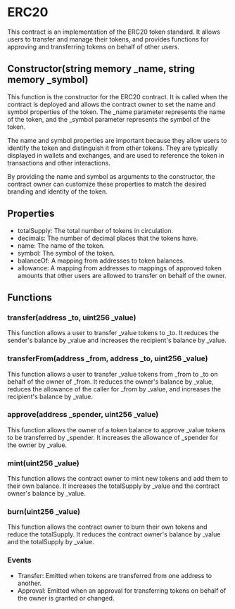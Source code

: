 # ERC20
This contract is an implementation of the ERC20 token standard. It allows users to transfer and manage their tokens, and provides functions for approving and transferring tokens on behalf of other users.

## Constructor(string memory _name, string memory _symbol)
This function is the constructor for the ERC20 contract. It is called when the contract is deployed and allows the contract owner to set the name and symbol properties of the token. The _name parameter represents the name of the token, and the _symbol parameter represents the symbol of the token.

The name and symbol properties are important because they allow users to identify the token and distinguish it from other tokens. They are typically displayed in wallets and exchanges, and are used to reference the token in transactions and other interactions.

By providing the name and symbol as arguments to the constructor, the contract owner can customize these properties to match the desired branding and identity of the token.

## Properties
- totalSupply: The total number of tokens in circulation.
- decimals: The number of decimal places that the tokens have.
- name: The name of the token.
- symbol: The symbol of the token.
- balanceOf: A mapping from addresses to token balances.
- allowance: A mapping from addresses to mappings of approved token amounts that other users are allowed to transfer on behalf of the owner.
## Functions
### transfer(address _to, uint256 _value)
This function allows a user to transfer _value tokens to _to. It reduces the sender's balance by _value and increases the recipient's balance by _value.

### transferFrom(address _from, address _to, uint256 _value)
This function allows a user to transfer _value tokens from _from to _to on behalf of the owner of _from. It reduces the owner's balance by _value, reduces the allowance of the caller for _from by _value, and increases the recipient's balance by _value.

### approve(address _spender, uint256 _value)
This function allows the owner of a token balance to approve _value tokens to be transferred by _spender. It increases the allowance of _spender for the owner by _value.

### mint(uint256 _value)
This function allows the contract owner to mint new tokens and add them to their own balance. It increases the totalSupply by _value and the contract owner's balance by _value.

### burn(uint256 _value)
This function allows the contract owner to burn their own tokens and reduce the totalSupply. It reduces the contract owner's balance by _value and the totalSupply by _value.

### Events
- Transfer: Emitted when tokens are transferred from one address to another.
- Approval: Emitted when an approval for transferring tokens on behalf of the owner is granted or changed.